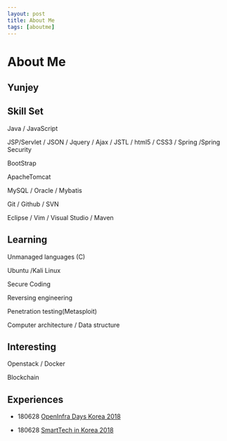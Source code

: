 ```yaml
---
layout: post
title: About Me
tags: [aboutme]
---
```


# About Me

## Yunjey



## Skill Set

Java / JavaScript     

JSP/Servlet / JSON / Jquery / Ajax / JSTL / html5 / CSS3 / Spring /Spring Security     

BootStrap

ApacheTomcat   

MySQL / Oracle / Mybatis  

Git / Github / SVN 

Eclipse / Vim / Visual Studio / Maven



## Learning

Unmanaged languages (C)   

Ubuntu /Kali Linux 

Secure Coding

Reversing engineering     

Penetration testing(Metasploit)   

Computer architecture / Data structure



## Interesting

Openstack / Docker

Blockchain



## Experiences

* 180628 [OpenInfra Days Korea 2018](https://www.openinfradays.kr/)

* 180628 [SmartTech in Korea 2018](http://www.smarttechshow.co.kr/)

  
